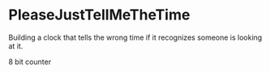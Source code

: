 # PleaseJustTellMeTheTime
Building a clock that tells the wrong time if it recognizes someone is looking at it.


8 bit counter